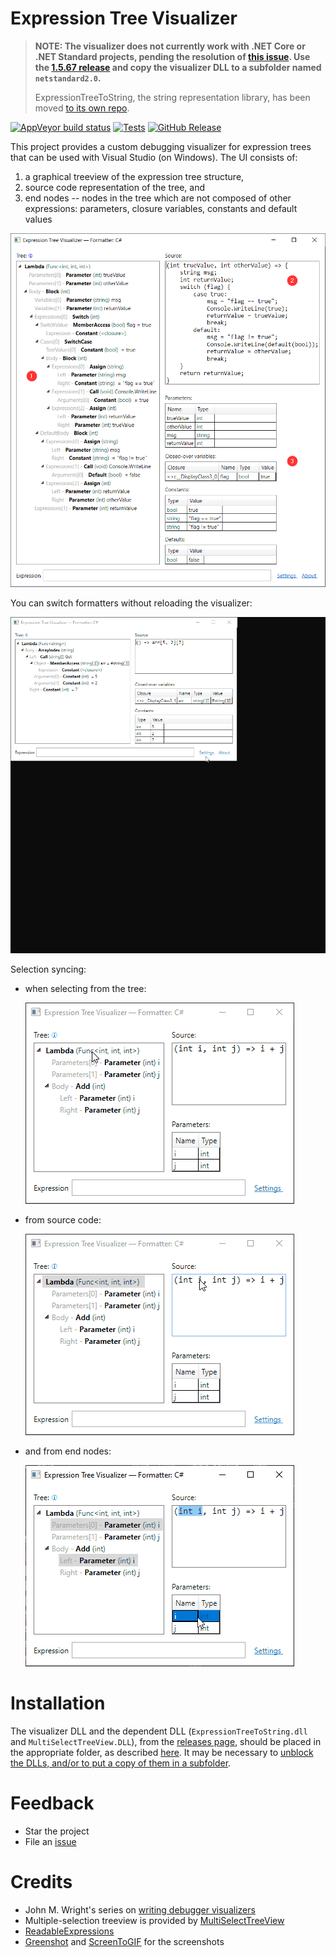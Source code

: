 # Expression Tree Visualizer

> **NOTE: The visualizer does not currently work with .NET Core or .NET Standard projects, pending the resolution of [this issue](https://developercommunity.visualstudio.com/content/problem/562662/vs2019-custom-debugger-visualizer-for-net-fx-and-c.html#comment-865316). Use the [1.5.67 release](https://github.com/zspitz/ExpressionTreeVisualizer/releases/tag/1.5.67) and copy the visualizer DLL to a subfolder named `netstandard2.0`.**
>
> ExpressionTreeToString, the string representation library, has been moved [to its own repo](https://github.com/zspitz/ExpressionTreeToString). 

[![AppVeyor build status](https://img.shields.io/appveyor/ci/zspitz/expressiontostring?style=flat&max-age=86400)](https://ci.appveyor.com/project/zspitz/expressiontostring) [![Tests](https://img.shields.io/appveyor/tests/zspitz/expressiontostring?compact_message&style=flat&max-age=86400)](https://ci.appveyor.com/project/zspitz/expressiontostring) [![GitHub Release](https://img.shields.io/github/release/zspitz/expressiontostring.svg?style=flat&max-age=86400)](https://github.com/zspitz/ExpressionToString/releases)

This project provides a custom debugging visualizer for expression trees that can be used with Visual Studio (on Windows). The UI consists of:

1. a graphical treeview of the expression tree structure,
2. source code representation of the tree, and
3. end nodes -- nodes in the tree which are not composed of other expressions: parameters, closure variables, constants and default values

![Screenshot](screenshot-01.png)

You can switch formatters without reloading the visualizer:

![Language switch](formatter-switch.gif)

Selection syncing:

* when selecting from the tree:

  ![Selection sync from tree](sync-from-tree.gif)

* from source code:

  ![Selection sync from source code](sync-from-code.gif)

* and from end nodes:

  ![Selection sync from end nodes](sync-from-endnodes.gif)
  
# Installation

The visualizer DLL and the dependent DLL (`ExpressionTreeToString.dll` and `MultiSelectTreeView.DLL`), from the [releases page](https://github.com/zspitz/ExpressionToString/releases), should be placed in the appropriate folder, as described [here](https://docs.microsoft.com/en-us/visualstudio/debugger/how-to-install-a-visualizer). It may be necessary to [unblock the DLLs, and/or to put a copy of them in a subfolder](https://github.com/zspitz/ExpressionToString/wiki/Troubleshooting-visualizer-installation).

# Feedback

* Star the project
* File an [issue](https://github.com/zspitz/ExpressionToString/issues)

# Credits

* John M. Wright's series on [writing debugger visualizers](https://wrightfully.com/writing-a-readonly-debugger-visualizer)
* Multiple-selection treeview is provided by [MultiSelectTreeView](https://github.com/ygoe/MultiSelectTreeView)
* [ReadableExpressions](https://github.com/agileobjects/ReadableExpressions)
* [Greenshot](https://getgreenshot.org/) and [ScreenToGIF](https://www.screentogif.com/) for the screenshots
